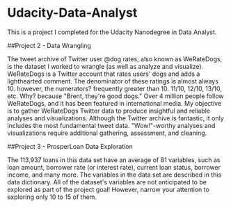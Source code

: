 # Udacity-Data-Analyst
This is a project I completed for the Udacity Nanodegree in Data Analyst.

##Project 2 - Data Wrangling

The tweet archive of Twitter user @dog rates, also known as WeRateDogs, is the dataset I worked to wrangle (as well as analyze and visualize). WeRateDogs is a Twitter account that rates users' dogs and adds a lighthearted comment. The denominator of these ratings is almost always 10. however, the numerators? frequently greater than 10. 11/10, 12/10, 13/10, etc. Why? because "Brent, they're good dogs." Over 4 million people follow WeRateDogs, and it has been featured in international media.
My objective is to gather WeRateDogs Twitter data to produce insightful and reliable analyses and visualizations. Although the Twitter archive is fantastic, it only includes the most fundamental tweet data. "Wow!"-worthy analyses and visualizations require additional gathering, assessment, and cleaning.

##Project 3 - ProsperLoan Data Exploration

The 113,937 loans in this data set have an average of 81 variables, such as loan amount, borrower rate (or interest rate), current loan status, borrower income, and many more. The variables in the data set are described in this data dictionary. All of the dataset's variables are not anticipated to be explored as part of the project goal! However, narrow your attention to exploring only 10 to 15 of them.

